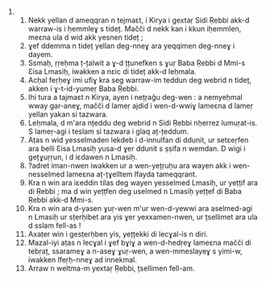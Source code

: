 <ol>
  <li>
    <ol>
      <li>Nekk yellan d ameqqran n tejmaɛt, i Kirya i gextaṛ Sidi Ṛebbi akk-d warraw-is i ḥemmleɣ s tideț. Mačči d nekk kan i kkun iḥemmlen, meɛna ula d wid akk yesnen tideț ;</li>
      <li>ɣef ddemma n tideț yellan deg-nneɣ ara yeqqimen deg-nneɣ i dayem.</li>
      <li>Ssmaḥ, ṛṛeḥma ț-țalwit a ɣ-d țțunefken s ɣuṛ Baba Ṛebbi d Mmi-s Ɛisa Lmasiḥ, iwakken a nɛic di tideț akk-d leḥmala.</li>
      <li>Acḥal feṛḥeɣ imi ufiɣ kra seg warraw-im teddun deg webrid n tideț, akken i ɣ-t-id-yumeṛ Baba Ṛebbi.</li>
      <li>Ihi tura a tajmaɛt n Kirya, ayen i nețṛaǧu deg-wen : a nemyeḥmal wway gar-aneɣ, mačči d lameṛ ajdid i wen-d-wwiɣ lameɛna d lameṛ yellan yakan si tazwara.</li>
      <li>Leḥmala, d m'ara nțeddu deg webrid n Sidi Ṛebbi nḥerrez lumuṛat-is. S lameṛ-agi i teslam si tazwara i glaq aț-țeddum.</li>
      <li>Aṭas n wid yesselmaden lekdeb i d-innulfan di ddunit, ur setɛeṛfen ara belli Ɛisa Lmasiḥ yusa-d ɣer ddunit s ṣṣifa n wemdan. D wigi i gețɣuṛṛun, i d iɛdawen n Lmasiḥ.</li>
      <li>?adret iman-nwen iwakken ur a wen-yețṛuḥu ara wayen akk i wen-nesselmed lameɛna aț-țɣelltem lfayda tameqqrant.</li>
      <li>Kra n win ara iɛeddin tilas deg wayen yesselmed Lmasiḥ, ur yeṭṭif ara di Ṛebbi ; ma d win yeṭṭfen deg uselmed n Lmasiḥ yeṭṭef di Baba Ṛebbi akk-d Mmi-s.</li>
      <li>Kra n win ara d-yasen ɣuṛ-wen m'ur wen-d-yewwi ara aselmed-agi n Lmasiḥ ur sṭerḥibet ara yis ɣer yexxamen-nwen, ur țsellimet ara ula d sslam fell-as !</li>
      <li>Axaṭer win i gesṭerḥben yis, yețțekki di lecɣal-is n diri.</li>
      <li>Mazal-iyi aṭas n lecɣal i ɣef bɣiɣ a wen-d-hedṛeɣ lameɛna mačči di tebṛaț, ssarameɣ a n-aseɣ ɣuṛ-wen, a wen-mmeslayeɣ s yimi-w, iwakken lfeṛḥ-nneɣ ad innekmal.</li>
      <li>Arraw n weltma-m yextaṛ Ṛebbi, țsellimen fell-am.</li>
    </ol>
  </li>
</ol>